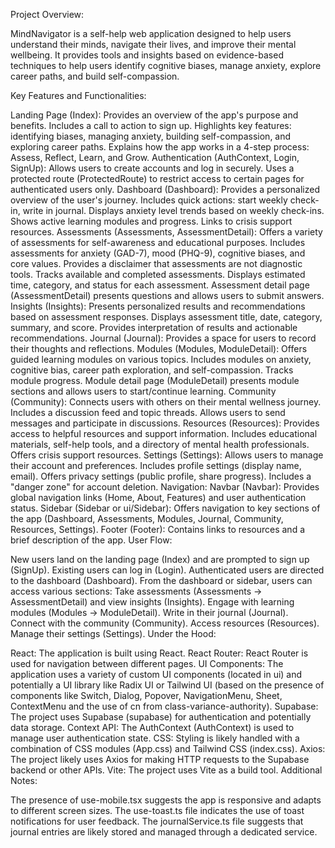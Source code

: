 Project Overview:

MindNavigator is a self-help web application designed to help users understand their minds, navigate their lives, and improve their mental wellbeing. It provides tools and insights based on evidence-based techniques to help users identify cognitive biases, manage anxiety, explore career paths, and build self-compassion.

Key Features and Functionalities:

Landing Page (Index):
Provides an overview of the app's purpose and benefits.
Includes a call to action to sign up.
Highlights key features: identifying biases, managing anxiety, building self-compassion, and exploring career paths.
Explains how the app works in a 4-step process: Assess, Reflect, Learn, and Grow.
Authentication (AuthContext, Login, SignUp):
Allows users to create accounts and log in securely.
Uses a protected route (ProtectedRoute) to restrict access to certain pages for authenticated users only.
Dashboard (Dashboard):
Provides a personalized overview of the user's journey.
Includes quick actions: start weekly check-in, write in journal.
Displays anxiety level trends based on weekly check-ins.
Shows active learning modules and progress.
Links to crisis support resources.
Assessments (Assessments, AssessmentDetail):
Offers a variety of assessments for self-awareness and educational purposes.
Includes assessments for anxiety (GAD-7), mood (PHQ-9), cognitive biases, and core values.
Provides a disclaimer that assessments are not diagnostic tools.
Tracks available and completed assessments.
Displays estimated time, category, and status for each assessment.
Assessment detail page (AssessmentDetail) presents questions and allows users to submit answers.
Insights (Insights):
Presents personalized results and recommendations based on assessment responses.
Displays assessment title, date, category, summary, and score.
Provides interpretation of results and actionable recommendations.
Journal (Journal):
Provides a space for users to record their thoughts and reflections.
Modules (Modules, ModuleDetail):
Offers guided learning modules on various topics.
Includes modules on anxiety, cognitive bias, career path exploration, and self-compassion.
Tracks module progress.
Module detail page (ModuleDetail) presents module sections and allows users to start/continue learning.
Community (Community):
Connects users with others on their mental wellness journey.
Includes a discussion feed and topic threads.
Allows users to send messages and participate in discussions.
Resources (Resources):
Provides access to helpful resources and support information.
Includes educational materials, self-help tools, and a directory of mental health professionals.
Offers crisis support resources.
Settings (Settings):
Allows users to manage their account and preferences.
Includes profile settings (display name, email).
Offers privacy settings (public profile, share progress).
Includes a "danger zone" for account deletion.
Navigation:
Navbar (Navbar): Provides global navigation links (Home, About, Features) and user authentication status.
Sidebar (Sidebar or ui/Sidebar): Offers navigation to key sections of the app (Dashboard, Assessments, Modules, Journal, Community, Resources, Settings).
Footer (Footer): Contains links to resources and a brief description of the app.
User Flow:

New users land on the landing page (Index) and are prompted to sign up (SignUp).
Existing users can log in (Login).
Authenticated users are directed to the dashboard (Dashboard).
From the dashboard or sidebar, users can access various sections:
Take assessments (Assessments -> AssessmentDetail) and view insights (Insights).
Engage with learning modules (Modules -> ModuleDetail).
Write in their journal (Journal).
Connect with the community (Community).
Access resources (Resources).
Manage their settings (Settings).
Under the Hood:

React: The application is built using React.
React Router: React Router is used for navigation between different pages.
UI Components: The application uses a variety of custom UI components (located in ui) and potentially a UI library like Radix UI or Tailwind UI (based on the presence of components like Switch, Dialog, Popover, NavigationMenu, Sheet, ContextMenu and the use of cn from class-variance-authority).
Supabase: The project uses Supabase (supabase) for authentication and potentially data storage.
Context API: The AuthContext (AuthContext) is used to manage user authentication state.
CSS: Styling is likely handled with a combination of CSS modules (App.css) and Tailwind CSS (index.css).
Axios: The project likely uses Axios for making HTTP requests to the Supabase backend or other APIs.
Vite: The project uses Vite as a build tool.
Additional Notes:

The presence of use-mobile.tsx suggests the app is responsive and adapts to different screen sizes.
The use-toast.ts file indicates the use of toast notifications for user feedback.
The journalService.ts file suggests that journal entries are likely stored and managed through a dedicated service.
